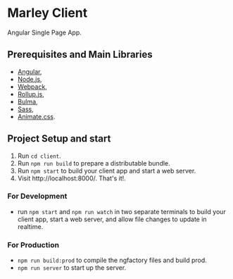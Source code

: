 # Marley Client

Angular Single Page App.

## Prerequisites and Main Libraries

* [Angular](https://angular.io/),
* [Node.js](https://nodejs.org/en/),
* [Webpack](https://webpack.js.org/),
* [Rollup.js](https://rollupjs.org/),
* [Bulma](http://bulma.io/),
* [Sass](http://sass-lang.com/),
* [Animate.css](https://github.com/daneden/animate.css).

## Project Setup and start

1. Run `cd client`.
2. Run `npm run build` to prepare a distributable bundle. 
3. Run `npm start` to build your client app and start a web server.
4. Visit http://localhost:8000/. That's it!.

### For Development

* run `npm start` and `npm run watch` in two separate terminals to build your client app, start a web server, and allow file changes to update in realtime.

### For Production
* `npm run build:prod` to compile the ngfactory files and build prod.
* `npm run server` to start up the server.